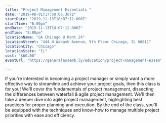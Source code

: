```yaml
---
title: "Project Management Essentials "
date: "2019-08-01T17:08:06.387Z"
startDate: "2019-11-13T18:07:12.000Z"
startTime: "6:00pm"
endDate: "2019-11-13T18:07:12.000Z"
endTime: "8:00pm"
locationName: "GA Chicago @ Rent 24"
locationStreet: "444 N Wabash Avenue, 5th Floor Chicago, IL 60611"
locationCity: "Chicago"
locationState: "IL"
cost: "$60.00"
eventUrl: "https://generalassemb.ly/education/project-management-essentials/chicago/85631"

---
```


If you're interested in becoming a project manager or simply want a more effective way to streamline and achieve your project goals, then this class is for you! We'll cover the fundamentals of project management, dissecting the differences between waterfall & agile project management. We'll then take a deeper dive into agile project management, highlighting best practices for proper planning and execution. By the end of the class, you'll be equipped with the techniques and know-how to manage multiple project priorities with ease and efficiency.



